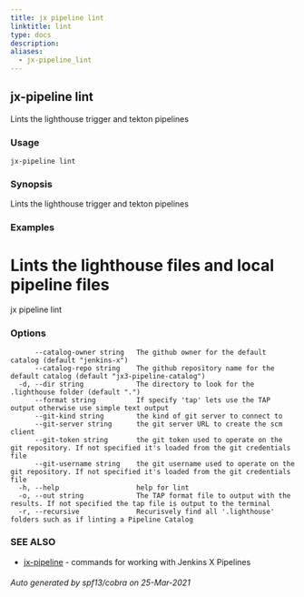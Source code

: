 ```yaml
---
title: jx pipeline lint
linktitle: lint
type: docs
description: 
aliases:
  - jx-pipeline_lint
---
```


## jx-pipeline lint

Lints the lighthouse trigger and tekton pipelines

### Usage

```
jx-pipeline lint
```

### Synopsis

Lints the lighthouse trigger and tekton pipelines

### Examples

  # Lints the lighthouse files and local pipeline files
  jx pipeline lint

### Options

```
      --catalog-owner string   The github owner for the default catalog (default "jenkins-x")
      --catalog-repo string    The github repository name for the default catalog (default "jx3-pipeline-catalog")
  -d, --dir string             The directory to look for the .lighthouse folder (default ".")
      --format string          If specify 'tap' lets use the TAP output otherwise use simple text output
      --git-kind string        the kind of git server to connect to
      --git-server string      the git server URL to create the scm client
      --git-token string       the git token used to operate on the git repository. If not specified it's loaded from the git credentials file
      --git-username string    the git username used to operate on the git repository. If not specified it's loaded from the git credentials file
  -h, --help                   help for lint
  -o, --out string             The TAP format file to output with the results. If not specified the tap file is output to the terminal
  -r, --recursive              Recurisvely find all '.lighthouse' folders such as if linting a Pipeline Catalog
```

### SEE ALSO

* [jx-pipeline](..)	 - commands for working with Jenkins X Pipelines

###### Auto generated by spf13/cobra on 25-Mar-2021
